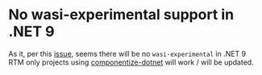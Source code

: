 # No wasi-experimental support in .NET 9

As it, per this [issue](https://github.com/dotnet/runtime/pull/108877), seems there will be no `wasi-experimental` in .NET 9 RTM only projects using [componentize-dotnet](https://www.nuget.org/packages/BytecodeAlliance.Componentize.DotNet.Wasm.SDK/0.4.0-preview00007) will work / will be updated.